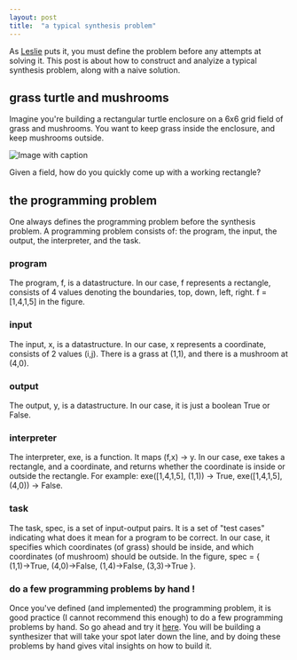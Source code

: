 ```yaml
---
layout: post
title:  "a typical synthesis problem"
---
```


As [Leslie](https://people.csail.mit.edu/lpk/) puts it, you must define the problem before any attempts at solving it. This post is about how to construct and analyize a typical synthesis problem, along with a naive solution.

## grass turtle and mushrooms
Imagine you're building a rectangular turtle enclosure on a 6x6 grid field of grass and mushrooms. You want to keep grass inside the enclosure, and keep mushrooms outside.

![Image with caption](/program-synthesis-primer/assets/synthesis-problem/comic2.png "icons created by Freepik - Flaticon, monkik")

Given a field, how do you quickly come up with a working rectangle?

## the programming problem
One always defines the programming problem before the synthesis problem. A programming problem consists of: the program, the input, the output, the interpreter, and the task.

### program
The program, f, is a datastructure. In our case, f represents a rectangle, consists of 4 values denoting the boundaries, top, down, left, right. f = [1,4,1,5] in the figure.

### input
The input, x, is a datastructure. In our case, x represents a coordinate, consists of 2 values (i,j). There is a grass at (1,1), and there is a mushroom at (4,0).

### output
The output, y, is a datastructure. In our case, it is just a boolean True or False.

### interpreter
The interpreter, exe, is a function. It maps (f,x) → y. In our case, exe takes a rectangle, and a coordinate, and returns whether the coordinate is inside or outside the rectangle. For example: exe([1,4,1,5], (1,1)) → True, exe([1,4,1,5], (4,0)) → False.

### task
The task, spec, is a set of input-output pairs. It is a set of "test cases" indicating what does it mean for a program to be correct. In our case, it specifies which coordinates (of grass) should be inside, and which coordinates (of mushroom) should be outside. In the figure, spec = { (1,1)→True, (4,0)→False, (1,4)→False, (3,3)→True }.

### do a few programming problems by hand !
Once you've defined (and implemented) the programming problem, it is good practice (I cannot recommend this enough) to do a few programming problems by hand. So go ahead and try it [here](https://gist.github.com/evanthebouncy/a23f4918077b7537081a437888d46317). You will be building a synthesizer that will take your spot later down the line, and by doing these problems by hand gives vital insights on how to build it.
